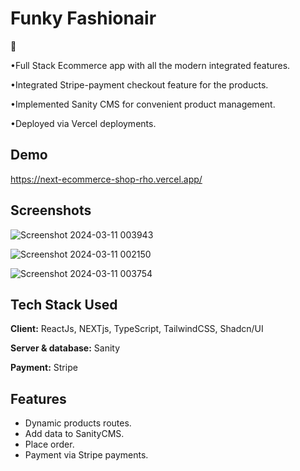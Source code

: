 
# Funky Fashionair

🚀

•Full Stack Ecommerce app with all the modern integrated features.

•Integrated Stripe-payment checkout feature for the products.

•Implemented Sanity CMS for convenient product management.

•Deployed via Vercel deployments.


## Demo

https://next-ecommerce-shop-rho.vercel.app/

## Screenshots

![Screenshot 2024-03-11 003943](https://github.com/Shubhodeep100/NEXT-EcommerceShop/assets/96099026/27e59461-513d-49df-a79f-88f33d453a02)

![Screenshot 2024-03-11 002150](https://github.com/Shubhodeep100/NEXT-EcommerceShop/assets/96099026/4671e154-94b0-4518-a139-80b89c5e0df8)

![Screenshot 2024-03-11 003754](https://github.com/Shubhodeep100/NEXT-EcommerceShop/assets/96099026/577e2174-cbf3-49ed-9edb-9c369d424059)



## Tech Stack Used

**Client:** ReactJs, NEXTjs, TypeScript, TailwindCSS, Shadcn/UI

**Server & database:** Sanity

**Payment:** Stripe

## Features

- Dynamic products routes.
- Add data to SanityCMS.
- Place order.
- Payment via Stripe payments.

